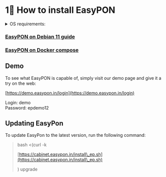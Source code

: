 # 1⃣ How to install EasyPON

<details>

<summary>OS requirements:</summary>

OS: Debian 11

RAM: 4GB

Storage: 30GB

</details>

### [EasyPON on Debian 11 guide](./#easypon-on-debian-11-guide)

### [EasyPON on Docker compose](./#easypon-on-docker-compose)

## Demo

To see what EasyPON is capable of, simply visit our demo page and give it a try on the web:

[https://demo.easypon.in/login](https://demo.easypon.in/login)

Login: demo \
Password: epdemo12

## Updating EasyPon

To update EasyPon to the latest version, run the following command:

> bash <(curl -k
>
> [https://cabinet.easypon.in/install\_ep.sh](https://cabinet.easypon.in/install\_ep.sh)
>
> ) upgrade
